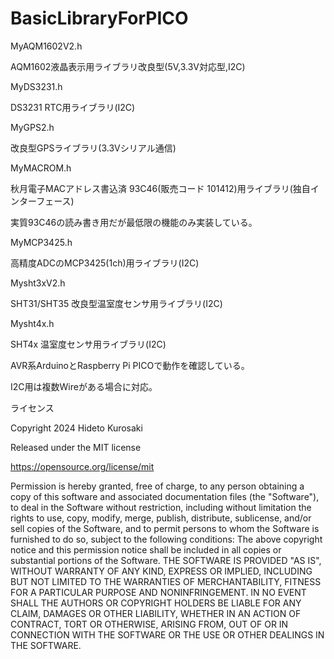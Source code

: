 # BasicLibraryForPICO
MyAQM1602V2.h

  AQM1602液晶表示用ライブラリ改良型(5V,3.3V対応型,I2C)
 
MyDS3231.h

  DS3231 RTC用ライブラリ(I2C)

MyGPS2.h

  改良型GPSライブラリ(3.3Vシリアル通信)

MyMACROM.h

  秋月電子MACアドレス書込済 93C46(販売コード 101412)用ライブラリ(独自インターフェース)

  実質93C46の読み書き用だが最低限の機能のみ実装している。

MyMCP3425.h

  高精度ADCのMCP3425(1ch)用ライブラリ(I2C)

Mysht3xV2.h

  SHT31/SHT35 改良型温室度センサ用ライブラリ(I2C)

Mysht4x.h

  SHT4x 温室度センサ用ライブラリ(I2C)


AVR系ArduinoとRaspberry Pi PICOで動作を確認している。

I2C用は複数Wireがある場合に対応。


ライセンス

Copyright 2024 Hideto Kurosaki

Released under the MIT license

https://opensource.org/license/mit

Permission is hereby granted, free of charge, to any person obtaining a copy of
this software and associated documentation files (the "Software"), to deal in the
Software without restriction, including without limitation the rights to use, copy,
modify, merge, publish, distribute, sublicense, and/or sell copies of the Software,
and to permit persons to whom the Software is furnished to do so, subject to the following conditions:
The above copyright notice and this permission notice shall be included in all copies or substantial portions of the Software.
THE SOFTWARE IS PROVIDED "AS IS", WITHOUT WARRANTY OF ANY KIND, EXPRESS OR IMPLIED,
INCLUDING BUT NOT LIMITED TO THE WARRANTIES OF MERCHANTABILITY, FITNESS FOR A PARTICULAR PURPOSE AND NONINFRINGEMENT.
IN NO EVENT SHALL THE AUTHORS OR COPYRIGHT HOLDERS BE LIABLE FOR ANY CLAIM, DAMAGES OR OTHER LIABILITY,
WHETHER IN AN ACTION OF CONTRACT, TORT OR OTHERWISE, ARISING FROM, OUT OF OR IN CONNECTION
WITH THE SOFTWARE OR THE USE OR OTHER DEALINGS IN THE SOFTWARE.
